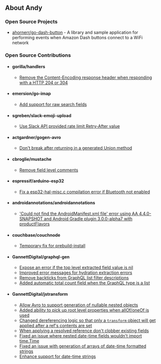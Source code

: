 ## About Andy

### Open Source Projects
* [ahornerr/go-dash-button](https://github.com/ahornerr/go-dash-button) - A library and sample application for performing events when Amazon Dash buttons connect to a WiFi network

### Open Source Contributions
* #### gorilla/handlers
  * [Remove the Content-Encoding response header when responding with a HTTP 204 or 304](https://github.com/gorilla/handlers/pull/176)
* #### emersion/go-imap
  * [Add support for raw search fields](https://github.com/emersion/go-imap/pull/334)
* #### sgreben/slack-emoji-upload
  * [Use Slack API provided rate limit Retry-After value](https://github.com/sgreben/slack-emoji-upload/pull/1)
* #### actgardner/gogen-avro
  * [Don't break after returning in a generated Union method](https://github.com/actgardner/gogen-avro/pull/98)
* #### cbroglie/mustache
  * [Remove field level comments](https://github.com/cbroglie/mustache/pull/32)
* #### espressif/arduino-esp32
  * [Fix a esp32-hal-misc.c compilation error if Bluetooth not enabled](https://github.com/espressif/arduino-esp32/pull/2172)
* #### androidannotations/androidannotations
  * ['Could not find the AndroidManifest.xml file' error using AA 4.4.0-SNAPSHOT and Android Gradle plugin 3.0.0-alpha7 with productFlavors](https://github.com/androidannotations/androidannotations/issues/2028)
* #### couchbase/couchnode
  * [Temporary fix for prebuild-install](https://github.com/couchbase/couchnode/pull/74)
* #### GannettDigital/graphql-gen
  * [Expose an error if the top level extracted field value is nil](https://github.com/GannettDigital/graphql-gen/pull/18)
  * [Improved error messages for hydration extraction errors](https://github.com/GannettDigital/graphql-gen/pull/19)
  * [Remove backticks from GraphQL list filter descriptions](https://github.com/GannettDigital/graphql-gen/pull/20)
  * [Added automatic total count field when the GraphQL type is a list](https://github.com/GannettDigital/graphql-gen/pull/21)
* #### GannettDigital/jstransform
  * [Allow Avro to support generation of nullable nested objects](https://github.com/GannettDigital/jstransform/pull/84)
  * [Added ability to pick up root level properties when allOf/oneOf is used](https://github.com/GannettDigital/jstransform/pull/72)
  * [Changed dereferencing logic so that only a `transform` object will get applied after a ref's contents are set](https://github.com/GannettDigital/jstransform/pull/67)
  * [When applying a resolved reference don't clobber existing fields](https://github.com/GannettDigital/jstransform/pull/65)
  * [Fixed an issue where nested date-time fields wouldn't import time.Time](https://github.com/GannettDigital/jstransform/pull/30)
  * [Fixed an issue with generation of arrays of date-time formatted strings](https://github.com/GannettDigital/jstransform/pull/29)
  * [Enhance support for date-time strings](https://github.com/GannettDigital/jstransform/pull/20)
